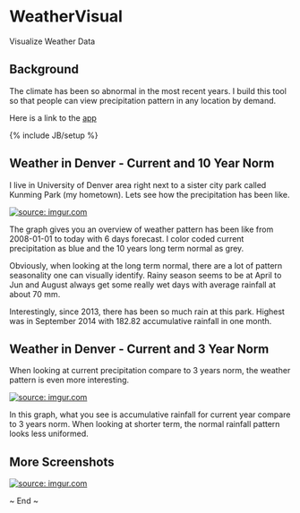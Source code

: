 # WeatherVisual

Visualize Weather Data

## Background

The climate has been so abnormal in the most recent years. I build this tool so that people can view precipitation pattern in any location by demand. 

Here is a link to the [app](https://awherelabs.shinyapps.io/weather-visual)

{% include JB/setup %}

## Weather in Denver - Current and 10 Year Norm

I live in University of Denver area right next to a sister city park called Kunming Park (my hometown). Lets see how the precipitation has been like. 

<a href="http://imgur.com/ESQbCLi"><img src="http://i.imgur.com/ESQbCLi.png" title="source: imgur.com" /></a>

The graph gives you an overview of weather pattern has been like from 2008-01-01 to today with 6 days forecast. I color coded current precipitation as blue and the 10 years long term normal as grey. 

Obviously, when looking at the long term normal, there are a lot of pattern seasonality one can visually identify. Rainy season seems to be at April to Jun and August always get some really wet days with average rainfall at about 70 mm. 

Interestingly, since 2013, there has been so much rain at this park. Highest was in September 2014 with 182.82 accumulative rainfall in one month. 


## Weather in Denver - Current and 3 Year Norm

When looking at current precipitation compare to 3 years norm, the weather pattern is even more interesting. 

<a href="http://imgur.com/xYb0Tq9"><img src="http://i.imgur.com/xYb0Tq9.png" title="source: imgur.com" /></a>

In this graph, what you see is accumulative rainfall for current year compare to 3 years norm. When looking at shorter term, the normal rainfall pattern looks less uniformed. 


## More Screenshots

<a href="http://imgur.com/0L1HZob"><img src="http://i.imgur.com/0L1HZob.png" title="source: imgur.com" /></a>


~ End ~


